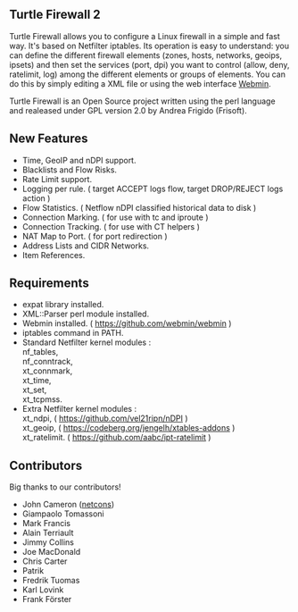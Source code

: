 ## Turtle Firewall 2

Turtle Firewall allows you to configure a Linux firewall in a simple and fast way.
It's based on Netfilter iptables. Its operation is easy to understand: you can define the different firewall elements (zones, hosts, networks, geoips, ipsets) and then set the services (port, dpi) you want to control (allow, deny, ratelimit, log) among the different elements or groups of elements.
You can do this by simply editing a XML file or using the web interface [Webmin](http://www.webmin.com/).

Turtle Firewall is an Open Source project written using the perl language and realeased under GPL version 2.0 by Andrea Frigido (Frisoft).

## New Features

- Time, GeoIP and nDPI support.
- Blacklists and Flow Risks.
- Rate Limit support.
- Logging per rule. ( target ACCEPT logs flow, target DROP/REJECT logs action )
- Flow Statistics. ( Netflow nDPI classified historical data to disk )
- Connection Marking. ( for use with tc and iproute )
- Connection Tracking. ( for use with CT helpers )
- NAT Map to Port. ( for port redirection )
- Address Lists and CIDR Networks.
- Item References.

## Requirements

- expat library installed.
- XML::Parser perl module installed.
- Webmin installed. ( https://github.com/webmin/webmin )
- iptables command in PATH.
- Standard Netfilter kernel modules : <br>
nf_tables, <br>
nf_conntrack, <br>
xt_connmark, <br>
xt_time, <br>
xt_set, <br>
xt_tcpmss. <br>
- Extra Netfilter kernel modules : <br>
xt_ndpi, ( https://github.com/vel21ripn/nDPI ) <br>
xt_geoip, ( https://codeberg.org/jengelh/xtables-addons ) <br>
xt_ratelimit. ( https://github.com/aabc/ipt-ratelimit ) <br>

## Contributors

Big thanks to our contributors!

- John Cameron ([netcons](https://github.com/netcons))
- Giampaolo Tomassoni
- Mark Francis
- Alain Terriault
- Jimmy Collins
- Joe MacDonald
- Chris Carter
- Patrik
- Fredrik Tuomas
- Karl Lovink
- Frank Förster
